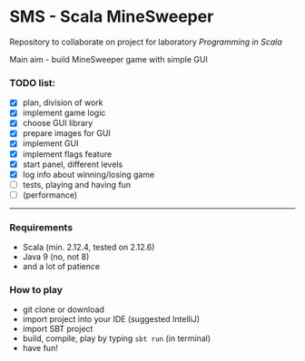 # SMS - Scala MineSweeper

Repository to collaborate on project for laboratory _Programming in Scala_

Main aim - build MineSweeper game with simple GUI

### TODO list:
- [x] plan, division of work
- [x] implement game logic
- [x] choose GUI library
- [x] prepare images for GUI
- [x] implement GUI
- [x] implement flags feature
- [X] start panel, different levels
- [X] log info about winning/losing game
- [ ] tests, playing and having fun
- [ ] (performance)

---
### Requirements
- Scala (min. 2.12.4, tested on 2.12.6)
- Java 9 (no, not 8)
- and a lot of patience

### How to play
- git clone or download
- import project into your IDE (suggested IntelliJ)
- import SBT project
- build, compile, play by typing `sbt run` (in terminal)
- have fun!
